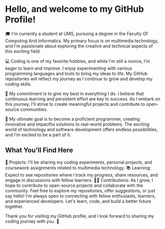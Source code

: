# Hello, and welcome to my GitHub Profile!

🎓 I'm currently a student at UMS, pursuing a degree in the Faculty Of Computing And Informatics. My primary focus is on multimedia technology, and I'm passionate about exploring the creative and technical aspects of this exciting field.

💻 Coding is one of my favorite hobbies, and while I'm still a novice, I'm eager to learn and improve. I enjoy experimenting with various programming languages and tools to bring my ideas to life. My GitHub repositories will reflect my journey as I continue to grow and develop my coding skills.

🚀 My commitment is to give my best in everything I do. I believe that continuous learning and persistent effort are key to success. As I embark on this journey, I'll strive to create meaningful projects and contribute to open-source communities.

🌟 My ultimate goal is to become a proficient programmer, creating innovative and impactful solutions to real-world problems. The exciting world of technology and software development offers endless possibilities, and I'm excited to be a part of it.

## What You'll Find Here

🧪 Projects: I'll be sharing my coding experiments, personal projects, and coursework assignments related to multimedia technology.
📚 Learning: Expect to see repositories where I track my progress, share resources, and engage in discussions with fellow learners.
👩‍💻 Contributions: As I grow, I hope to contribute to open-source projects and collaborate with the community.
Feel free to explore my repositories, offer suggestions, or just say hello! I'm always open to connecting with fellow enthusiasts, learners, and experienced developers. Let's learn, code, and build a better future together.

Thank you for visiting my GitHub profile, and I look forward to sharing my coding journey with you. 🚀
